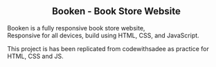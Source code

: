   <h2 align="center">Booken - Book Store Website</h2>

  Booken is a fully responsive book store website, <br />Responsive for all devices, build using HTML, CSS, and JavaScript.


  This project is has been replicated from codewithsadee as practice for HTML, CSS and JS.